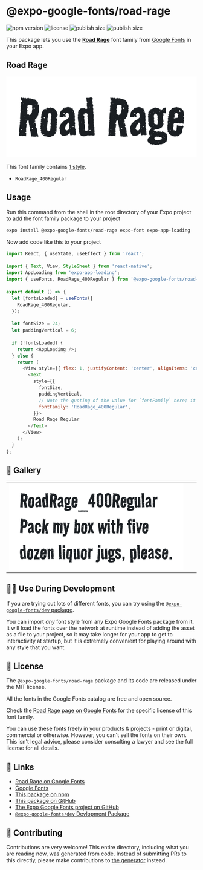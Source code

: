 # @expo-google-fonts/road-rage

![npm version](https://flat.badgen.net/npm/v/@expo-google-fonts/road-rage)
![license](https://flat.badgen.net/github/license/expo/google-fonts)
![publish size](https://flat.badgen.net/packagephobia/install/@expo-google-fonts/road-rage)
![publish size](https://flat.badgen.net/packagephobia/publish/@expo-google-fonts/road-rage)

This package lets you use the [**Road Rage**](https://fonts.google.com/specimen/Road+Rage) font family from [Google Fonts](https://fonts.google.com/) in your Expo app.

## Road Rage

![Road Rage](./font-family.png)

This font family contains [1 style](#-gallery).

- `RoadRage_400Regular`

## Usage

Run this command from the shell in the root directory of your Expo project to add the font family package to your project
```sh
expo install @expo-google-fonts/road-rage expo-font expo-app-loading
```

Now add code like this to your project
```js
import React, { useState, useEffect } from 'react';

import { Text, View, StyleSheet } from 'react-native';
import AppLoading from 'expo-app-loading';
import { useFonts, RoadRage_400Regular } from '@expo-google-fonts/road-rage';

export default () => {
  let [fontsLoaded] = useFonts({
    RoadRage_400Regular,
  });

  let fontSize = 24;
  let paddingVertical = 6;

  if (!fontsLoaded) {
    return <AppLoading />;
  } else {
    return (
      <View style={{ flex: 1, justifyContent: 'center', alignItems: 'center' }}>
        <Text
          style={{
            fontSize,
            paddingVertical,
            // Note the quoting of the value for `fontFamily` here; it expects a string!
            fontFamily: 'RoadRage_400Regular',
          }}>
          Road Rage Regular
        </Text>
      </View>
    );
  }
};

```

## 🔡 Gallery


||||
|-|-|-|
|![RoadRage_400Regular](./RoadRage_400Regular.ttf.png)||||


## 👩‍💻 Use During Development

If you are trying out lots of different fonts, you can try using the [`@expo-google-fonts/dev` package](https://github.com/expo/google-fonts/tree/master/font-packages/dev#readme).

You can import *any* font style from any Expo Google Fonts package from it. It will load the fonts
over the network at runtime instead of adding the asset as a file to your project, so it may take longer
for your app to get to interactivity at startup, but it is extremely convenient
for playing around with any style that you want.

## 📖 License

The `@expo-google-fonts/road-rage` package and its code are released under the MIT license.

All the fonts in the Google Fonts catalog are free and open source.

Check the [Road Rage page on Google Fonts](https://fonts.google.com/specimen/Road+Rage) for the specific license of this font family.

You can use these fonts freely in your products & projects - print or digital, commercial or otherwise. However, you can't sell the fonts on their own. This isn't legal advice, please consider consulting a lawyer and see the full license for all details.

## 🔗 Links

- [Road Rage on Google Fonts](https://fonts.google.com/specimen/Road+Rage)
- [Google Fonts](https://fonts.google.com/)
- [This package on npm](https://www.npmjs.com/package/@expo-google-fonts/road-rage)
- [This package on GitHub](https://github.com/expo/google-fonts/tree/master/font-packages/road-rage)
- [The Expo Google Fonts project on GitHub](https://github.com/expo/google-fonts)
- [`@expo-google-fonts/dev` Devlopment Package](https://github.com/expo/google-fonts/tree/master/font-packages/dev)

## 🤝 Contributing

Contributions are very welcome! This entire directory, including what you are reading now, was generated from code. Instead of submitting PRs to this directly, please make contributions to [the generator](https://github.com/expo/google-fonts/tree/master/packages/generator) instead.
